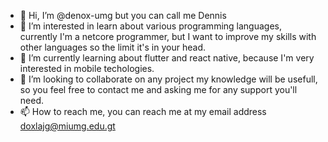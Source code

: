 - 👋 Hi, I’m @denox-umg but you can call me Dennis
- 👀 I’m interested in learn about various programming languages, currently I'm a netcore programmer, but I want to improve my skills with other languages so the limit it's in your head.
- 🌱 I’m currently learning about flutter and react native, because I'm very interested in mobile techologies.
- 💞️ I’m looking to collaborate on any project my knowledge will be usefull, so you feel free to contact me and asking me for any support you'll need.
- 📫 How to reach me, you can reach me at my email address doxlajg@miumg.edu.gt

<!---
denox-umg/denox-umg is a ✨ special ✨ repository because its `README.md` (this file) appears on your GitHub profile.
You can click the Preview link to take a look at your changes.
--->
